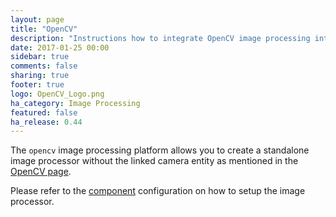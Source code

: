 ```yaml
---
layout: page
title: "OpenCV"
description: "Instructions how to integrate OpenCV image processing into Home Assistant."
date: 2017-01-25 00:00
sidebar: true
comments: false
sharing: true
footer: true
logo: OpenCV_Logo.png
ha_category: Image Processing
featured: false
ha_release: 0.44
---
```


The `opencv` image processing platform allows you to create a standalone image processor without the linked camera entity as mentioned in the [OpenCV page](https://home-assistant.io/components/opencv).

Please refer to the [component](/components/opencv/) configuration on how to setup the image processor.
